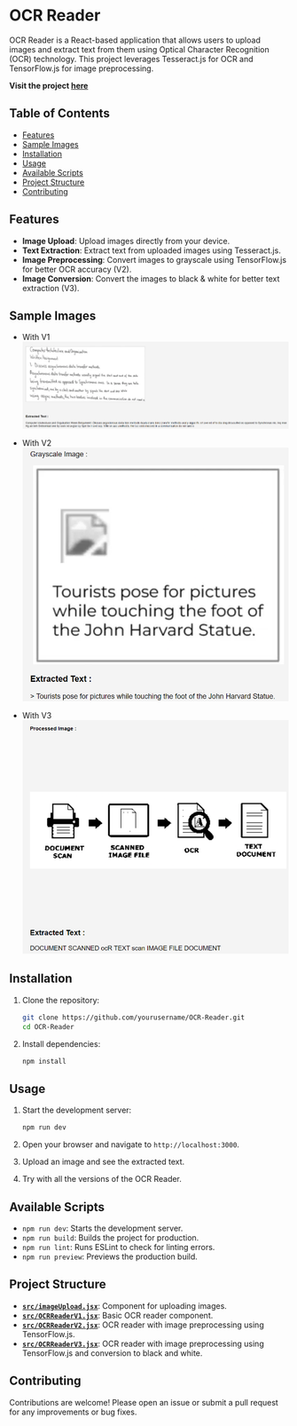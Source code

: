 # OCR Reader

OCR Reader is a React-based application that allows users to upload images and extract text from them using Optical Character Recognition (OCR) technology. This project leverages Tesseract.js for OCR and TensorFlow.js for image preprocessing.

**Visit the project [here](https://snap-to-text.vercel.app/)**

## Table of Contents

- [Features](#features)
- [Sample Images](#sample-images)
- [Installation](#installation)
- [Usage](#usage)
- [Available Scripts](#available-scripts)
- [Project Structure](#project-structure)
- [Contributing](#contributing)

## Features

- **Image Upload**: Upload images directly from your device.
- **Text Extraction**: Extract text from uploaded images using Tesseract.js.
- **Image Preprocessing**: Convert images to grayscale using TensorFlow.js for better OCR accuracy (V2).
- **Image Conversion**: Convert the images to black & white for better text extraction (V3).

## Sample Images

- With V1
  ![With V1](/OCR-Reader/assets/image.png)

- With V2
  ![With V2](/OCR-Reader/assets/image-1.png)

- With V3
  ![With V3](/OCR-Reader/assets/image-2.png)

## Installation

1. Clone the repository:

   ```sh
   git clone https://github.com/yourusername/OCR-Reader.git
   cd OCR-Reader
   ```

2. Install dependencies:
   ```sh
   npm install
   ```

## Usage

1. Start the development server:

   ```sh
   npm run dev
   ```

2. Open your browser and navigate to `http://localhost:3000`.

3. Upload an image and see the extracted text.
4. Try with all the versions of the OCR Reader.

## Available Scripts

- `npm run dev`: Starts the development server.
- `npm run build`: Builds the project for production.
- `npm run lint`: Runs ESLint to check for linting errors.
- `npm run preview`: Previews the production build.

## Project Structure

- **[`src/imageUpload.jsx`](OCR-Reader/src/imageUpload.jsx)**: Component for uploading images.
- **[`src/OCRReaderV1.jsx`](OCR-Reader/src/OCRReaderV1.jsx)**: Basic OCR reader component.
- **[`src/OCRReaderV2.jsx`](OCR-Reader/src/OCRReaderV2.jsx)**: OCR reader with image preprocessing using TensorFlow.js.
- **[`src/OCRReaderV3.jsx`](OCR-Reader/src/OCRReaderV3.jsx)**: OCR reader with image preprocessing using TensorFlow.js and conversion to black and white.

## Contributing

Contributions are welcome! Please open an issue or submit a pull request for any improvements or bug fixes.
